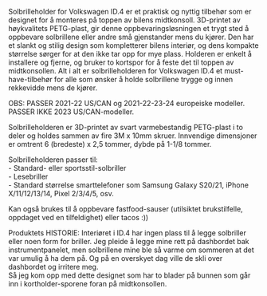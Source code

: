 <!-- Edit this file to change the product description -->

<p>Solbrilleholder for Volkswagen ID.4 er et praktisk og nyttig tilbehør som er designet for å monteres på toppen av bilens midtkonsoll. 3D-printet av høykvalitets PETG-plast, gir denne oppbevaringsløsningen et trygt sted å oppbevare solbrillene eller andre små gjenstander mens du kjører. Den har et slankt og stilig design som kompletterer bilens interiør, og dens kompakte størrelse sørger for at den ikke tar opp for mye plass. Holderen er enkelt å installere og fjerne, og bruker to kortspor for å feste det til toppen av midtkonsollen. Alt i alt er solbrilleholderen for Volkswagen ID.4 et must-have-tilbehør for alle som ønsker å holde solbrillene trygge og innen rekkevidde mens de kjører. </p>
<p>OBS: PASSER 2021-22 US/CAN og 2021-22-23-24 europeiske modeller. PASSER IKKE 2023 US/CAN-modeller.</p>
<p>Solbrilleholderen er 3D-printet av svart varmebestandig PETG-plast i to deler og holdes sammen av fire 3M x 10mm skruer. Innvendige dimensjoner er omtrent 6 (bredeste) x 2,5 tommer, dybde på 1-1/8 tommer.</p>
<p>Solbrilleholderen passer til:<br>- Standard- eller sportsstil-solbriller<br>- Lesebriller<br>- Standard størrelse smarttelefoner som Samsung Galaxy S20/21, iPhone X/11/12/13/14, Pixel 2/3/4/5, osv.</p>
<p>Kan også brukes til å oppbevare fastfood-sauser (utilsiktet brukstilfelle, oppdaget ved en tilfeldighet) eller tacos :))</p>
<p>Produktets HISTORIE: Interiøret i ID.4 har ingen plass til å legge solbriller eller noen form for briller. Jeg pleide å legge mine rett på dashbordet bak instrumentpanelet, men solbrillene mine ble så varme om sommeren at det var umulig å ha dem på. Og på en overskyet dag ville de skli over dashbordet og irritere meg. <br>Så jeg kom opp med dette designet som har to blader på bunnen som går inn i kortholder-sporene foran på midtkonsollen.</p>